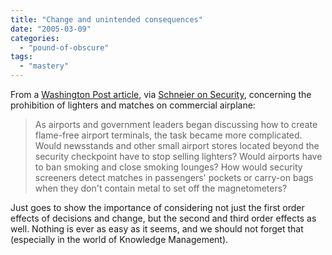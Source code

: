 ```yaml
---
title: "Change and unintended consequences"
date: "2005-03-09"
categories: 
  - "pound-of-obscure"
tags: 
  - "mastery"
---
```


From a [Washington Post article](http://www.washingtonpost.com/wp-dyn/articles/A24774-2005Feb14.html), via [Schneier on Security](http://www.schneier.com/blog/archives/2005/03/banning_matches.html), concerning the prohibition of lighters and matches on commercial airplane:

> As airports and government leaders began discussing how to create flame-free airport terminals, the task became more complicated. Would newsstands and other small airport stores located beyond the security checkpoint have to stop selling lighters? Would airports have to ban smoking and close smoking lounges? How would security screeners detect matches in passengers' pockets or carry-on bags when they don't contain metal to set off the magnetometers?

Just goes to show the importance of considering not just the first order effects of decisions and change, but the second and third order effects as well. Nothing is ever as easy as it seems, and we should not forget that (especially in the world of Knowledge Management).
